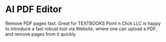 # AI PDF Editor
Remove PDF pages fast. Great for TEXTBOOKS
Point n Click LLC is happy to introduce a fast robust tool via Website, where one can upload a PDF, and remove pages from it quickly.
